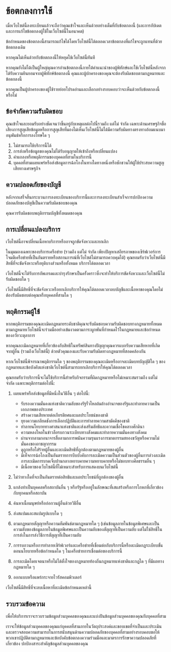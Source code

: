 # ข้อตกลงการใช้

เมื่อเว็บไซต์นี้ลงทะเบียนแล้วจะถือว่าคุณเข้าใจและเห็นด้วยอย่างเต็มที่กับข้อตกลงนี้ (และการอัปเดตและการแก้ไขข้อตกลงผู้ใช้ในเว็บไซต์นี้ในอนาคต)

ข้อกำหนดของข้อตกลงนี้สามารถแก้ไขได้โดยเว็บไซต์นี้ได้ตลอดเวลาข้อตกลงที่แก้ไขจะถูกแทนที่ด้วยข้อตกลงเดิม

หากคุณไม่เห็นด้วยกับข้อตกลงนี้ให้หยุดใช้เว็บไซต์นี้ทันที

หากคุณยังไม่ได้เป็นผู้ใหญ่คุณควรอ่านข้อตกลงนี้ภายใต้คำแนะนำของผู้พิทักษ์และใช้เว็บไซต์นี้หลังจากได้รับความยินยอมจากผู้พิทักษ์ข้อตกลงนี้ คุณและผู้ปกครองของคุณจะต้องรับผิดชอบตามกฎหมายและข้อตกลงนี้

หากคุณเป็นผู้ปกครองของผู้ใช้รายย่อยโปรดอ่านและเลือกอย่างรอบคอบว่าจะเห็นด้วยกับข้อตกลงนี้หรือไม่

## ข้อจำกัดความรับผิดชอบ

คุณเข้าใจและยอมรับอย่างชัดเจนว่าขึ้นอยู่กับเหตุผลต่อไปนี้รวมถึง แต่ไม่ จำกัด เฉพาะด้านเศรษฐกิจชื่อเสียงการสูญเสียข้อมูลหรือการสูญเสียที่มองไม่เห็นเว็บไซต์นี้ไม่ได้มีความรับผิดทางตรงทางอ้อมแนบมาอนุพันธ์หรือการลงโทษใด ๆ

1. ไม่สามารถใช้บริการนี้ได้
1. การส่งหรือข้อมูลของคุณไม่ได้รับอนุญาตให้เข้าถึงหรือเปลี่ยนแปลง
1. คำแถลงหรือพฤติกรรมของบุคคลที่สามในบริการนี้
1. บุคคลที่สามเผยแพร่หรือส่งข้อมูลการฉ้อโกงในทางใดทางหนึ่งหรือชักชวนให้ผู้ใช้ประสบความสูญเสียทางเศรษฐกิจ

## ความปลอดภัยของบัญชี

หลังจากเสร็จสิ้นกระบวนการลงทะเบียนของบริการนี้และการลงทะเบียนสำเร็จการปกป้องความปลอดภัยของบัญชีเป็นความรับผิดชอบของคุณ

คุณควรรับผิดชอบพฤติกรรมบัญชีทั้งหมดของคุณ

## การเปลี่ยนแปลงบริการ

เว็บไซต์นี้อาจเปลี่ยนเนื้อหาบริการหรืออาจถูกขัดจังหวะและยกเลิก

ในมุมมองเฉพาะของบริการเครือข่าย (รวมถึง แต่ไม่ จำกัด เพียงปัญหาเสถียรภาพของเซิร์ฟเวอร์การโจมตีเครือข่ายที่เป็นอันตรายหรือสถานการณ์ที่เว็บไซต์ไม่สามารถควบคุมได้) คุณยอมรับว่าเว็บไซต์นี้มีสิทธิ์ที่จะขัดจังหวะหรือยุติบางส่วนหรือทั้งหมด บริการได้ตลอดเวลา

เว็บไซต์นี้จะได้รับการอัพเกรดและบำรุงรักษาเป็นครั้งคราวซึ่งจะทำให้บริการขัดจังหวะและเว็บไซต์นี้ไม่รับผิดชอบใด ๆ

เว็บไซต์นี้มีสิทธิ์ที่จะขัดจังหวะหรือยกเลิกบริการให้คุณได้ตลอดเวลาลบบัญชีและเนื้อหาของคุณโดยไม่ต้องรับผิดชอบต่อคุณหรือบุคคลที่สามใด ๆ

## พฤติกรรมผู้ใช้

หากพฤติกรรมของคุณละเมิดกฎหมายระดับชาติคุณจะรับผิดชอบความรับผิดชอบทางกฎหมายทั้งหมดตามกฎหมายเว็บไซต์นี้จะร่วมมืออย่างเข้มงวดตามภาระผูกพันที่กำหนดไว้ในกฎหมายและข้อกำหนดของอวัยวะตุลาการ

หากคุณละเมิดกฎหมายที่เกี่ยวข้องกับสิทธิในทรัพย์สินทางปัญญาคุณควรแบกรับความเสียหายที่เกิดจากผู้อื่น (รวมถึงเว็บไซต์นี้) ด้วยตัวคุณเองและรับความรับผิดทางกฎหมายที่สอดคล้องกัน

หากเว็บไซต์นี้พิจารณาพฤติกรรมใด ๆ ของพฤติกรรมของคุณละเมิดหรืออาจละเมิดบทบัญญัติใด ๆ ของกฎหมายและข้อบังคับแห่งชาติเว็บไซต์นี้สามารถยกเลิกบริการให้คุณได้ตลอดเวลา

คุณยอมรับว่าบริการนี้จะไม่ใช้บริการนี้สำหรับกิจกรรมที่ผิดกฎหมายหรือไม่เหมาะสมรวมถึง แต่ไม่ จำกัด เฉพาะพฤติกรรมต่อไปนี้:

1. เผยแพร่หรือส่งข้อมูลที่มีหนึ่งในวิธีอื่น ๆ ต่อไปนี้:

   * รับรองความมั่นคงแห่งชาติความลับของรัฐรั่วไหลล้มล้างอำนาจของรัฐและทำลายความเป็นเอกภาพของประเทศ
   * สร้างความเสียหายต่อเกียรติยศและผลประโยชน์ของชาติ
   * ยุยงความเกลียดชังการเลือกปฏิบัติและการทำลายความสามัคคีของชาติ
   * ทำลายนโยบายทางศาสนาแห่งชาติและส่งเสริมลัทธิและความเชื่อโชคลางศักดินา
   * ความหลงใหลในข่าวลือรบกวนระเบียบทางสังคมและทำลายความมั่นคงทางสังคม
   * ผ่านจากลามกอนาจารสื่อลามกการพนันความรุนแรงการฆาตกรรมสยองขวัญหรือความไม่มั่นคงของอาชญากรรม
   * ดูถูกหรือใส่ร้ายผู้อื่นและละเมิดสิทธิที่ถูกต้องตามกฎหมายของผู้อื่น
   * มีเท็จการฉ้อโกงเป็นอันตรายการบีบบังคับการละเมิดความเป็นส่วนตัวของผู้อื่นการล่วงละเมิดการละเมิดการบาดเจ็บปานกลางหยาบคายความหยาบคายหรือไม่ชอบทางศีลธรรมอื่น ๆ
   * มีเนื้อหาของเว็บไซต์นี้ที่ไม่เหมาะสำหรับการแสดงบนเว็บไซต์นี้

1. ไม่ว่าทางใดที่จะเป็นอันตรายต่อสิทธิและผลประโยชน์ที่ถูกต้องของผู้อื่น
1. แกล้งทำเป็นบุคคลหรือสถาบันอื่น ๆ หรือรัฐหรืออยู่ในลักษณะที่เสแสร้งหรือการโกหกที่เกี่ยวข้องกับทุกคนหรือสถาบัน
1. ค้นหาเนื้อมนุษย์หรือก่อกวนผู้อื่นด้วยวิธีอื่น
1. ส่งสแปมและสแปมรูปแบบใด ๆ
1. ตามกฎหมายสัญญาหรือความสัมพันธ์ตามกฎหมายใด ๆ (เช่นข้อมูลภายในข้อมูลพิเศษและเป็นความลับของข้อมูลภายในข้อมูลพิเศษและเป็นความลับของสัญญาที่เป็นความลับ แต่ไม่ใช่สิทธิ์ในการส่งในการส่งวิธีการสัญญาที่เป็นความลับ
1. การรบกวนหรือการทำลายเซิร์ฟเวอร์และเครือข่ายที่เชื่อมต่อกับบริการนี้หรือละเมิดกฎระเบียบขั้นตอนนโยบายหรือข้อกำหนดใด ๆ ในเครือข่ายการเชื่อมต่อของบริการนี้
1. การละเมิดโดยเจตนาหรือไม่ได้ตั้งใจของกฎหมายท้องถิ่นกฎหมายแห่งชาติและกฎใด ๆ ที่มีผลทางกฎหมายใด ๆ
1. ออกแบบหรือแพร่กระจายไวรัสคอมพิวเตอร์

เว็บไซต์นี้มีสิทธิ์ที่จะลบเนื้อหาที่ละเมิดข้อกำหนดเหล่านี้

## รวบรวมข้อความ

เพื่อให้บริการเราจะรวบรวมข้อมูลส่วนบุคคลของคุณและแบ่งปันข้อมูลส่วนบุคคลของคุณกับบุคคลที่สาม

เราจะให้ข้อมูลส่วนบุคคลของคุณแก่บุคคลที่สามภายในวัตถุประสงค์และขอบเขตที่จำเป็นและประเมินและตรวจสอบความสามารถในการสนับสนุนด้านความปลอดภัยของบุคคลที่สามอย่างรอบคอบขอให้พวกเขาปฏิบัติตามกฎหมายและข้อบังคับข้อตกลงความร่วมมือและมาตรการรักษาความปลอดภัยที่เกี่ยวข้อง ปกป้องสาระสำคัญข้อมูลส่วนบุคคลของคุณ
